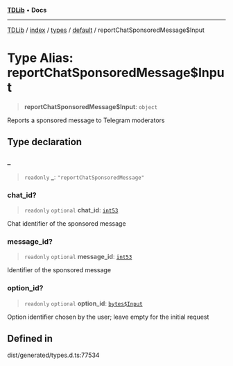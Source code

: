 [**TDLib**](../../../../../../README.md) • **Docs**

***

[TDLib](../../../../../../modules.md) / [index](../../../../../README.md) / [types](../../../README.md) / [default](../README.md) / reportChatSponsoredMessage$Input

# Type Alias: reportChatSponsoredMessage$Input

> **reportChatSponsoredMessage$Input**: `object`

Reports a sponsored message to Telegram moderators

## Type declaration

### \_

> `readonly` **\_**: `"reportChatSponsoredMessage"`

### chat\_id?

> `readonly` `optional` **chat\_id**: [`int53`](int53-1.md)

Chat identifier of the sponsored message

### message\_id?

> `readonly` `optional` **message\_id**: [`int53`](int53-1.md)

Identifier of the sponsored message

### option\_id?

> `readonly` `optional` **option\_id**: [`bytes$Input`](bytes$Input-1.md)

Option identifier chosen by the user; leave empty for the initial request

## Defined in

dist/generated/types.d.ts:77534
